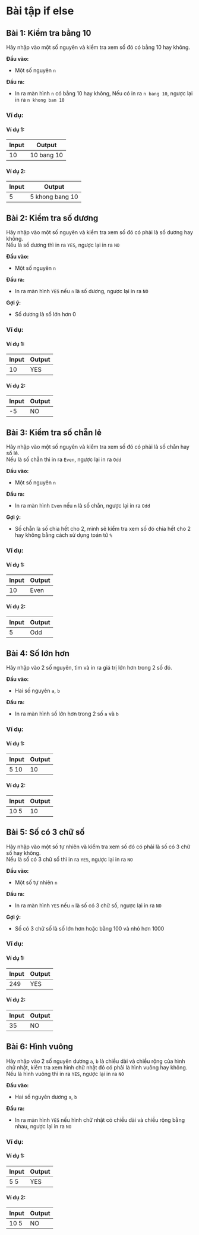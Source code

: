 # Bài tập if else

## Bài 1: Kiểm tra bằng 10

Hãy nhập vào một số nguyên và kiểm tra xem số đó có bằng 10 hay không.

**Đầu vào:**

- Một số nguyên `n`

**Đầu ra:**

- In ra màn hình `n` có bằng 10 hay không, Nếu có in ra `n bang 10`, ngược lại in ra `n khong ban 10`

### Ví dụ:

#### Ví dụ 1:

| Input | Output                  |
|-------|-------------------------|
| 10    | 10 bang 10              |

#### Ví dụ 2:

| Input | Output                  |
|-------|-------------------------|
| 5     | 5 khong bang 10         |

## Bài 2: Kiểm tra số dương

Hãy nhập vào một số nguyên và kiểm tra xem số đó có phải là số dương hay không.<br>
Nếu là số dương thì in ra `YES`, ngược lại in ra `NO`

**Đầu vào:**

- Một số nguyên `n`

**Đầu ra:**

- In ra màn hình `YES` nếu `n` là số dương, ngược lại in ra `NO`

**Gợi ý:**

- Số dương là số lớn hơn 0

### Ví dụ:

#### Ví dụ 1:

| Input | Output                  |
|-------|-------------------------|
| 10    | YES                     |

#### Ví dụ 2:

| Input | Output                  |
|-------|-------------------------|
| -5    | NO                      |

## Bài 3: Kiểm tra số chẵn lẻ

Hãy nhập vào một số nguyên và kiểm tra xem số đó có phải là số chẵn hay số lẻ.<br>
Nếu là số chẵn thì in ra `Even`, ngược lại in ra `Odd`

**Đầu vào:**

- Một số nguyên `n`

**Đầu ra:**

- In ra màn hình `Even` nếu `n` là số chẵn, ngược lại in ra `Odd`

**Gợi ý:**

- Số chẵn là số chia hết cho 2, mình sẽ kiểm tra xem số đó chia hết cho 2 hay không bằng cách sử dụng toán tử `%`

### Ví dụ:

#### Ví dụ 1:

| Input | Output                  |
|-------|-------------------------|
| 10    | Even                    |

#### Ví dụ 2:

| Input | Output                  |
|-------|-------------------------|
| 5     | Odd                     |

## Bài 4: Số lớn hơn

Hãy nhập vào 2 số nguyên, tìm và in ra giá trị lớn hơn trong 2 số đó.

**Đầu vào:**

- Hai số nguyên `a`, `b`

**Đầu ra:**

- In ra màn hình số lớn hơn trong 2 số `a` và `b`

### Ví dụ:

#### Ví dụ 1:

| Input | Output                  |
|-------|-------------------------|
| 5 10     | 10                      |

#### Ví dụ 2:

| Input | Output                  |
|-------|-------------------------|
| 10 5    | 10                      |

## Bài 5: Số có 3 chữ số

Hãy nhập vào một số tự nhiên và kiểm tra xem số đó có phải là số có 3 chữ số hay không.<br>
Nếu là số có 3 chữ số thì in ra `YES`, ngược lại in ra `NO`

**Đầu vào:**

- Một số tự nhiên `n`

**Đầu ra:**

- In ra màn hình `YES` nếu `n` là số có 3 chữ số, ngược lại in ra `NO`

**Gợi ý:**

- Số có 3 chữ số là số lớn hơn hoặc bằng 100 và nhỏ hơn 1000

### Ví dụ:

#### Ví dụ 1:

| Input | Output                  |
|-------|-------------------------|
| 249   | YES                     |

#### Ví dụ 2:

| Input | Output                  |
|-------|-------------------------|
| 35    | NO                      |

## Bài 6: Hình vuông

Hãy nhập vào 2 số nguyên dương `a`, `b` là chiều dài và chiều rộng của hình chữ nhật, kiểm tra xem hình chữ nhật đó có phải là hình vuông hay không.<br>
Nếu là hình vuông thì in ra `YES`, ngược lại in ra `NO`

**Đầu vào:**

- Hai số nguyên dương `a`, `b`

**Đầu ra:**

- In ra màn hình `YES` nếu hình chữ nhật có chiều dài và chiều rộng bằng nhau, ngược lại in ra `NO`

### Ví dụ:

#### Ví dụ 1:

| Input | Output                  |
|-------|-------------------------|
| 5 5   | YES                     |

#### Ví dụ 2:

| Input | Output                  |
|-------|-------------------------|
| 10 5  | NO                      |





